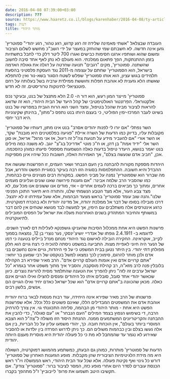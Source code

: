 ```yaml
---
date: 2016-04-08 07:39:00+03:00
description: ???
source: https://www.haaretz.co.il/blogs/karenhaber/2016-04-08/ty-article/0000017f-f8e1-d460-afff-fbe7904a0000
tags: דעות
title: מותר היהודי
---
```


העובדה שבצלאל "אשתי מאמינה שלידה זה רגע קדוש, רגע טהור, רגע יהודי" סמוטריץ' גזען אינה חדשה. לא חשבתם שמי שהוחזק במעצר על ידי השב"כ מחשש לשלום הציבור ומשום שהוא ושותפיו ארגנו חסימות כבישים ואגרו 700 ליטר דלק כדי לחבל בתשתיות בזמן ההתנתקות, הפך פתאום ממלכתי. הוא מעולם לא נתן לאף אחד סיבה לחשוב שהשתנה. סמוטריץ', מקים "רגבים" תנועה שחרטה על דגלה את גאולת האדמה בישראל, הוא הסמוטריץ' שחתם על עצומה מ-2011 נגד העסקת פלסטיני בהסעת תלמידים בגוש עציון, הוא אותו סמוטריץ' שפלש לשטח הסגור בשא-נור ואין להתפלא שאשתו הלא גזענית לא אוהבת חפלות וחוששת ממילדת ערביה בשל בעלותה על רחם פוטנציאלי לתינוקות טרוריסטים. זה לא חדש.

סמוטריץ' מייצר המון רעש, הוא דור ה- 2.0 הלא מתנצל של בנט, ובעיקר נכס אלקטוראלי. הפרזנטור האולטימטיבי של קהל היעד של הבית היהודי, הוא זה שדואג להראות לציבור מבית שהכל בטיפול, ומצד השני הוא הרוח הגבית במפרשיו של בנט בשיוט לעבר המרכז-ימין הפוליטי, כי בעצם היותו בנט נתפס כ"מתון", בהינתן שקיצוניות היא דבר יחסי.

השר נפתלי "אם יורו לי לפנות יהודים אסרב" בנט אינו מתון, דעותיו של סמוטריץ' מקובלות עליו, בדיוק כמו הדעות של השרה איילת "פגיעה בפלסטינים היא מובנת" שקד, או השר אורי "אם להעביר מידע על תנועת צה"ל זה ריגול, אז אני מרגל" אריאל, או סגן השר אלי "ידיד אמת" בן דהן, או ח"כ מוטי "אדריכל בג"צ" יוגב. לא משנה כמה מילים בנט יאמר בנושא, היעדר טיפול בדעות כאלה הנשמעות מספסלי סיעתו כמוהן כהסכמה. אכן, "חביב אדם שנעשה בצלם", אך האמירות האלה, חשובות ככל שיהיו אינן מספיקות.

היהדות מספקת מקורות להבחנה בין העם הנבחר ושאר העמים, זו הפרשנות שעושה את ההבדל והיא חשובה. ההתפלמסות בסוגיה הזו רבה בעיקר בסוגיית הפשט והדרש, אבל מה שברור הוא שסמוטריץ' נמנה על מביני הפשט. במקורות רבים מצוינים גויים כבהמות, כמו שהסביר הרב שלמה אבינר: "אם גזענות פירושה שאנו שונים ועליונים מעמים אחרים, ומתוך כך מביאים ברכה לעמים אחרים – אזי, מודים אנו ששונים אנו מכל עם, לא מצד צבע העור, אלא מצד הטבע הנשמתי שלנו, והתורה היא תיאור התוכן הפנימי שלנו".והנה שוב עומד סמוטריץ' בראש מצעד הבהמות, אלא שעל עמידתו זו לא יתנצל. דרכו מובילה בסופו של דבר אל ממלכת יהודה, אל מדינה יהודית ולא בהכרח דמוקרטית. כרגע אינטרסים אלה משתלבים עם הימין, אך למעשה לבד מנושא שטחים אין להם דבר במשותף והחיבור המתהדק בשנים האחרונות מעלה את ישראל על הפסים המובילים לתיאוקרטיה.

פרשנות הפשט היא אחת ממכלול הסיבות שהעניקו גושפנקא לעלילות דם לאורך השנים. לדוגמא ב- 2.4.1911 גופתו של אנדריי יושיצ'ינסקי, נער נוצרי בן 12, נמצאה בסמוך לקייב, אוקראינה. החקירה הובילה לאישום נגד היהודי מנחם מנדל בייליס בטענה כי דמו של הנער היה חיוני לאפיית מצות. התביעה במשפט ניסתה להוכיח כי רצח גויים הוא חלק מפולחן דתי יהודי. בין היתר נטען בבית המשפט כי על פי היהדות, גויים אינם נחשבים בני אדם ולכן מותר להרגם, סימוכין לכך נמצאו למשל בטקסט של רבי שמעון בר יוחאי: "אתם קרויים אדם ואין אומות העולם קרויים אדם". הרב מאיר שפירא רב הקהילה בלובלין פנה לרב מזא"ה, רב קהילת מוסקבה, והסביר איך מתוך משפט אחר בגמרא "כל ישראל ערבים זה לזה" ניתן להפריך את הטענה שהתלמוד מסית להריגת נוצרים. כיוון שכאשר יהודי אחד סובל, סובלים איתו כל היהודים ומנסים להצילו ואילו הגויים אינם כאלה. מכאן שהכוונה ב"אתם קרויים אדם" הוא שכל ישראל כאדם יחיד ואילו הגויים הם אנשים, בלשון רבים.

פרשנותו של הרב מאיר שפירא אינה היחידה, עוד רבות מנסות לבאר ברוח יהודית אוהבת אדם את המשפטים המבדילים הללו, שאינם פשוטים כלל וכלל. אלא שפרשנות הפשט היא אחת - מותר היהודי מן הבהמה, סליחה התכוונתי גוי. אין צורך להרחיק הרבה, די בשימוש הנפוץ בצמד המילים "העם הנבחר" או "עם סגולה", כדי להבין את ההבחנה והקריטריונים המשתמעים ממנה. ההנחת היסוד הזו משולה ל"צה"ל הוא הצבא המוסרי ביותר בעולם", אין הוכחת חובה. כך, יהודי משמעו עליון על כל הבריות, בין אם אלה נעשו בצלם ובין כבהמות משולים הם. כך ניתן לדרוש הפרדה בין יולדות או להסביר שאירוע לא נגמר עד שהמחבל לא מת כי כל פעולה יהודית היא מוסרית מעצם היותה יהודית.

הדעות של סמוטריץ' מותרות, כמוהן גם הבעתן, כמשתמע מהמושג דמוקרטיה, השאלה היא מה מידת הלגיטימיות הציבורית שהן מקבלות. מופע הגזענות האחרון של סמוטריץ' דורש כל גינוי ואף נקיטת פעולה. אלא שכל עוד הבית היהודי, ראש הממשלה ויו"ר ראש הכנסת עוברים לסדר היום אחרי מופע כזה, המסר לציבור ברור: "סמוטריץ' צודק". אם תקשיבו היטב תשמעו את פרופ' לייבוביץ' ז"ל מתהפך בקברו.